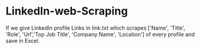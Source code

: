 # LinkedIn-web-Scraping

If we give LinkedIn profile Links in link.txt which scrapes ['Name', 'Title', 'Role', 'Url','Top Job Title', 'Company Name', 'Location'] of every profile and save in Excel.
